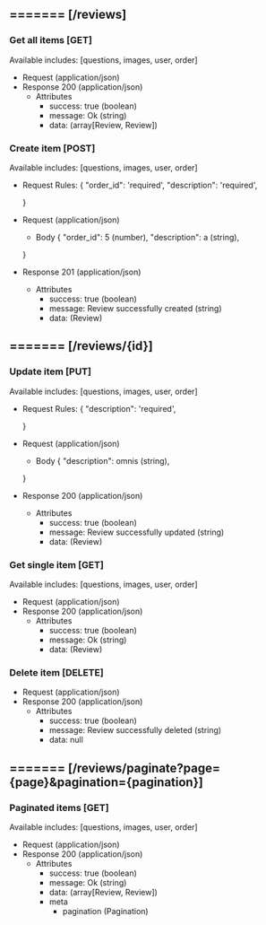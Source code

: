 ## ======= [/reviews]

### Get all items [GET]
Available includes: [questions, images, user, order]
+ Request (application/json)
    <!-- include(request/header.md) -->
+ Response 200 (application/json)
    + Attributes         
        + success: true (boolean)
        + message: Ok (string)
        + data: (array[Review, Review])

<!-- include(response/401.md) -->
<!-- include(response/500.md) -->
### Create item [POST]
Available includes: [questions, images, user, order]
+ Request Rules:
    {
        "order_id": 'required',
        "description": 'required',

    }
+ Request (application/json)
    <!-- include(request/header.md) -->
    + Body
    {
            "order_id": 5 (number),
            "description": a (string),

    }
+ Response 201 (application/json)
    + Attributes         
        + success: true (boolean)
        + message: Review successfully created (string)
        + data: (Review)

<!-- include(response/401.md) -->
<!-- include(response/422.md) -->
<!-- include(response/500.md) -->

## ======= [/reviews/{id}]
### Update item [PUT]
Available includes: [questions, images, user, order]
<!-- include(parameters/id.md) -->
+ Request Rules:
    {
        "description": 'required',

    }
+ Request (application/json)
    <!-- include(request/header.md) -->
    + Body
    {
            "description": omnis (string),

    }
+ Response 200 (application/json)
    + Attributes         
        + success: true (boolean)
        + message: Review successfully updated (string)
        + data: (Review)

<!-- include(response/401.md) -->
<!-- include(response/404.md) -->
<!-- include(response/422.md) -->
<!-- include(response/500.md) -->
### Get single item [GET]
Available includes: [questions, images, user, order]
<!-- include(parameters/id.md) -->
+ Request (application/json)
    <!-- include(request/header.md) -->
+ Response 200 (application/json)
    + Attributes         
        + success: true (boolean)
        + message: Ok (string)
        + data: (Review)

<!-- include(response/401.md) -->
<!-- include(response/404.md) -->
<!-- include(response/500.md) -->
### Delete item [DELETE]
<!-- include(parameters/id.md) -->
+ Request (application/json)
    <!-- include(request/header.md) -->    
+ Response 200 (application/json)
    + Attributes         
        + success: true (boolean)
        + message: Review successfully deleted (string)
        + data: null

<!-- include(response/401.md) -->
<!-- include(response/404.md) -->
<!-- include(response/500.md) -->

## ======= [/reviews/paginate?page={page}&pagination={pagination}]
### Paginated items [GET]
Available includes: [questions, images, user, order]
<!-- include(parameters/pagination.md) -->
+ Request (application/json)
    <!-- include(request/header.md) -->
+ Response 200 (application/json)
    + Attributes         
        + success: true (boolean)
        + message: Ok (string)
        + data: (array[Review, Review])
        + meta
            + pagination (Pagination)

<!-- include(response/401.md) -->
<!-- include(response/500.md) -->


